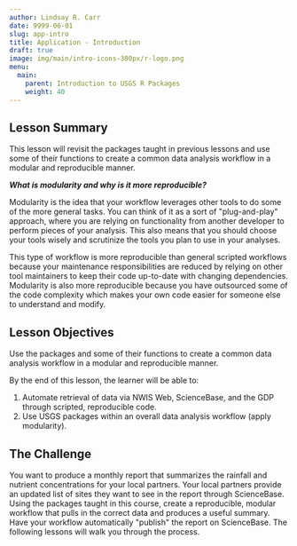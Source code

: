 ```yaml
---
author: Lindsay R. Carr
date: 9999-06-01
slug: app-intro
title: Application - Introduction
draft: true 
image: img/main/intro-icons-300px/r-logo.png
menu:
  main:
    parent: Introduction to USGS R Packages
    weight: 40
---
```

Lesson Summary
--------------

This lesson will revisit the packages taught in previous lessons and use some of their functions to create a common data analysis workflow in a modular and reproducible manner.

***What is modularity and why is it more reproducible?***

Modularity is the idea that your workflow leverages other tools to do some of the more general tasks. You can think of it as a sort of "plug-and-play" approach, where you are relying on functionality from another developer to perform pieces of your analysis. This also means that you should choose your tools wisely and scrutinize the tools you plan to use in your analyses.

This type of workflow is more reproducible than general scripted workflows because your maintenance responsibilities are reduced by relying on other tool maintainers to keep their code up-to-date with changing dependencies. Modularity is also more reproducible because you have outsourced some of the code complexity which makes your own code easier for someone else to understand and modify.

Lesson Objectives
-----------------

Use the packages and some of their functions to create a common data analysis workflow in a modular and reproducible manner.

By the end of this lesson, the learner will be able to:

1.  Automate retrieval of data via NWIS Web, ScienceBase, and the GDP through scripted, reproducible code.
2.  Use USGS packages within an overall data analysis workflow (apply modularity).

The Challenge
-------------

You want to produce a monthly report that summarizes the rainfall and nutrient concentrations for your local partners. Your local partners provide an updated list of sites they want to see in the report through ScienceBase. Using the packages taught in this course, create a reproducible, modular workflow that pulls in the correct data and produces a useful summary. Have your workflow automatically "publish" the report on ScienceBase. The following lessons will walk you through the process.
